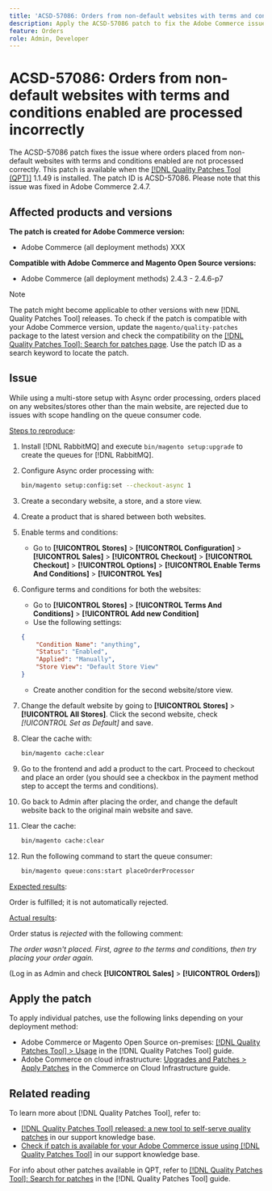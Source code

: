 ```yaml
---
title: 'ACSD-57086: Orders from non-default websites with terms and conditions enabled are processed incorrectly'
description: Apply the ACSD-57086 patch to fix the Adobe Commerce issue where orders placed from non-default websites with terms and conditions enabled are not processed correctly.
feature: Orders
role: Admin, Developer
---
```


# ACSD-57086: Orders from non-default websites with terms and conditions enabled are processed incorrectly

The ACSD-57086 patch fixes the issue where orders placed from non-default websites with terms and conditions enabled are not processed correctly. This patch is available when the [[!DNL Quality Patches Tool (QPT)]](/help/announcements/adobe-commerce-announcements/magento-quality-patches-released-new-tool-to-self-serve-quality-patches.md) 1.1.49 is installed. The patch ID is ACSD-57086. Please note that this issue was fixed in Adobe Commerce 2.4.7.

## Affected products and versions

**The patch is created for Adobe Commerce version:**

* Adobe Commerce (all deployment methods) XXX

**Compatible with Adobe Commerce and Magento Open Source versions:**

* Adobe Commerce (all deployment methods) 2.4.3 - 2.4.6-p7

>[!NOTE]
>
>The patch might become applicable to other versions with new [!DNL Quality Patches Tool] releases. To check if the patch is compatible with your Adobe Commerce version, update the `magento/quality-patches` package to the latest version and check the compatibility on the [[!DNL Quality Patches Tool]: Search for patches page](https://experienceleague.adobe.com/tools/commerce-quality-patches/index.html). Use the patch ID as a search keyword to locate the patch.

## Issue

While using a multi-store setup with Async order processing, orders placed on any websites/stores other than the main website, are rejected due to issues with scope handling on the queue consumer code.

<u>Steps to reproduce</u>:

1. Install [!DNL RabbitMQ] and execute `bin/magento setup:upgrade` to create the queues for [!DNL RabbitMQ].
1. Configure Async order processing with:

    ```bash
    bin/magento setup:config:set --checkout-async 1
    ```

1. Create a secondary website, a store, and a store view.
1. Create a product that is shared between both websites.
1. Enable terms and conditions:
    * Go to **[!UICONTROL Stores]** > **[!UICONTROL Configuration]** > **[!UICONTROL Sales]** > **[!UICONTROL Checkout]** > **[!UICONTROL Checkout]** > **[!UICONTROL Options]** > **[!UICONTROL Enable Terms And Conditions]** > **[!UICONTROL Yes]**
1. Configure terms and conditions for both the websites:
    * Go to **[!UICONTROL Stores]** > **[!UICONTROL Terms And Conditions]** > **[!UICONTROL Add new Condition]**
    * Use the following settings:

    ```json
    {
        "Condition Name": "anything",
        "Status": "Enabled",
        "Applied": "Manually",
        "Store View": "Default Store View"
    }
    ```

    * Create another condition for the second website/store view.
1. Change the default website by going to **[!UICONTROL Stores]** > **[!UICONTROL All Stores]**. Click the second website, check *[!UICONTROL Set as Default]* and save.
1. Clear the cache with:

    ```bash
    bin/magento cache:clear
    ```

1. Go to the frontend and add a product to the cart. Proceed to checkout and place an order (you should see a checkbox in the payment method step to accept the terms and conditions).
1. Go back to Admin after placing the order, and change the default website back to the original main website and save.
1. Clear the cache:

    ```bash
    bin/magento cache:clear
    ```

1. Run the following command to start the queue consumer:

    ```bash
    bin/magento queue:cons:start placeOrderProcessor
    ```

<u>Expected results</u>:

Order is fulfilled; it is not automatically rejected.

<u>Actual results</u>:

Order status is *rejected* with the following comment: 

*The order wasn't placed. First, agree to the terms and conditions, then try placing your order again.* 

(Log in as Admin and check **[!UICONTROL Sales]** > **[!UICONTROL Orders]**)

## Apply the patch

To apply individual patches, use the following links depending on your deployment method:

* Adobe Commerce or Magento Open Source on-premises: [[!DNL Quality Patches Tool] > Usage](https://experienceleague.adobe.com/docs/commerce-operations/tools/quality-patches-tool/usage.html) in the [!DNL Quality Patches Tool] guide.
* Adobe Commerce on cloud infrastructure: [Upgrades and Patches > Apply Patches](https://experienceleague.adobe.com/docs/commerce-cloud-service/user-guide/develop/upgrade/apply-patches.html) in the Commerce on Cloud Infrastructure guide.

## Related reading

To learn more about [!DNL Quality Patches Tool], refer to:

* [[!DNL Quality Patches Tool] released: a new tool to self-serve quality patches](/help/announcements/adobe-commerce-announcements/magento-quality-patches-released-new-tool-to-self-serve-quality-patches.md) in our support knowledge base.
* [Check if patch is available for your Adobe Commerce issue using [!DNL Quality Patches Tool]](/help/support-tools/patches-available-in-qpt-tool/check-patch-for-magento-issue-with-magento-quality-patches.md) in our support knowledge base.

For info about other patches available in QPT, refer to [[!DNL Quality Patches Tool]: Search for patches](https://experienceleague.adobe.com/tools/commerce-quality-patches/index.html) in the [!DNL Quality Patches Tool] guide.

